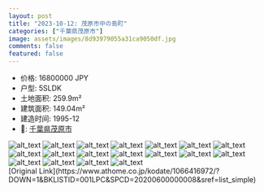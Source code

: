 ```yaml
---
layout: post
title: "2023-10-12: 茂原市中の島町"
categories: ["千葉県茂原市"]
image: assets/images/8d93979055a31ca9050df.jpg
comments: false
featured: false
---
```


* 价格: 16800000 JPY
* 户型: 5SLDK
* 土地面积: 259.9m²
* 建筑面积: 149.04m²
* 建造时间: 1995-12
* 📍: [千葉県茂原市](https://www.google.com/maps/search/?api=1&query=35.4053999%2C140.3081926)

<div class="scroll-container"><img src="/assets/images/9fe615ca477c3cdc65e16.jpg" alt="alt_text"/>
<img src="/assets/images/75d3b29fdba91c05f1a78.jpg" alt="alt_text"/>
<img src="/assets/images/0dedd0125047e05b74e1b.jpg" alt="alt_text"/>
<img src="/assets/images/2572778c66db4d055cbe4.jpg" alt="alt_text"/>
<img src="/assets/images/20c4a06d0815fe64bc4a6.jpg" alt="alt_text"/>
<img src="/assets/images/9e65bfebf11a3701d82c8.jpg" alt="alt_text"/>
<img src="/assets/images/e7c5b03a12d62407e6c9e.jpg" alt="alt_text"/>
<img src="/assets/images/ea5589e7cf04f29eea909.jpg" alt="alt_text"/>
<img src="/assets/images/8cf224b88c88904f35860.jpg" alt="alt_text"/>
<img src="/assets/images/03ef9eed6884bd788740a.jpg" alt="alt_text"/>
<img src="/assets/images/10b2a6cb447f3f9b55f02.jpg" alt="alt_text"/>
<img src="/assets/images/966db9ea4ffc449a51b3b.jpg" alt="alt_text"/>
<img src="/assets/images/e90ed9f0ee92273c7642c.jpg" alt="alt_text"/>
<img src="/assets/images/964dd081131b9911cbb8b.jpg" alt="alt_text"/>
<img src="/assets/images/513d3412a44b48837e111.jpg" alt="alt_text"/>
<img src="/assets/images/9f90e5e36812e156c8c3e.jpg" alt="alt_text"/>
<img src="/assets/images/b63d8145f23d354cec69c.jpg" alt="alt_text"/>
<img src="/assets/images/4445d32bd8e53365d9cac.jpg" alt="alt_text"/></div>
[Original Link](https://www.athome.co.jp/kodate/1066416972/?DOWN=1&BKLISTID=001LPC&SPCD=20200600000008&sref=list_simple)